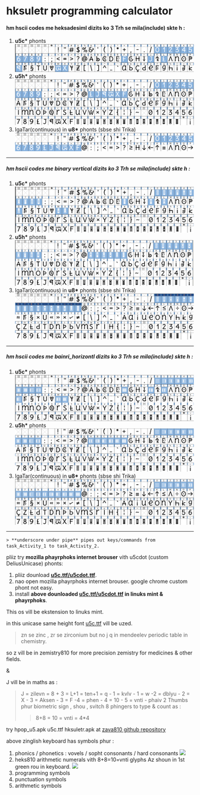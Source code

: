 # hksuletr programming calculator

#### hm hscii codes me **heksadesiml dizits** ko 3 Trh se mila(include) skte h :
1. **u5c\*** phonts
![](../imez/phont_charts/heks_in_u5c.png)
1. **u5h\*** phonts
![](../imez/phont_charts/heks_in_u5h.png)
1. lgaTar(continuous) in **u8\*** phonts (sbse shi Trika)
![](../imez/phont_charts/heks_in_u8.png)
<hr/>

##### hm hscii codes me **binary vertical dizits** ko 3 Trh se mila(include) skte h :
1. **u5c\*** phonts
![](../imez/phont_charts/vrktikl_bainri_in_u5c2.png)
1. **u5h\*** phonts
![](../imez/phont_charts/vrtikl_bainri_in_u5h2.png)
1. lgaTar(continuous) in **u8\*** phonts (sbse shi Trika)
![](../imez/phont_charts/vrtikl_bainri_in_u8.png)
<hr/>

##### hm hscii codes me **bainri_horizontl dizits** ko 3 Trh se mila(include) skte h :
1. **u5c\*** phonts
![](../imez/phont_charts/horizontl_bainri_in_u5c.png)
1. **u5h\*** phonts
![](../imez/phont_charts/horizontl_bainri_in_u5h2.png)
1. lgaTar(continuous) in **u8\*** phonts (sbse shi Trika)
![](../imez/phont_charts/horizontl_bainri_in_u82.png)
<hr/>

```
> **underscore under pipe** pipes out keys/commands from task_Activity_1 to task_Activity_2.
```
pliiz try **mozilla phayrphoks internet brouser** vith u5cdot (custom DeliusUnicase) phonts:

1. pliiz dounload **[u5c.ttf/u5cdot.ttf][2]**.
1. nao open mozilla phayrphoks internet brouser. google chrome custom phont not easy.
3. install  **above dounloaded [u5c.ttf/u5cdot.ttf][3] in linuks mint & phayrphoks**.

This os vill be ekstension to linuks mint.

in this unicase same height font [u5c.ttf][2] vill be uzed.

> zn se zinc , zr se zirconium but no j q in mendeelev periodic table in chemistry.

so z vill be in zemistry810 for more precision zemistry for medicines & other fields.

&

J vill be in maths as :

> J = zilevn = 8 + 3 = L+1 = ten+1 = q - 1 = kvlv - 1 = w -2 = dblyu - 2 = X - 3 = Aksen - 3 = F -4 = phen - 4 = 10 - 5 = vnti - phaiv
> 2 Thumbs phur biometric sign , shou , svitch
> 8 phingers to type & count as :
>> 8+8 = 10 = vnti = 4*4

try hpop_u5.apk u5c.ttf hksuletr.apk at [zava810 github repository][zava810]

above zinglish keyboard has symbols phur :

1. phonics / phonetics : vovels / sopht consonants / hard consonants
![][i1]
2. heks810 arithmetic numerals vith 8+8=10=vnti glyphs Az shoun in 1st green rou in keyboard.
![][i3]
3. programming symbols
4. punctuation symbols
5. arithmetic symbols


[zava810]: http://github.com/zava810/zava810
[2]: https://github.com/Font77/unicase_phonts/blob/master/yunikes/u5cdot.ttf
[3]: https://github.com/Font77/unicase_phonts/blob/master/hao_tu_install.md

[i1]: imez/zpg_png/phoniks.png
[i2]: imez/zpg_png/kibord.ascii810.jpg
[i3]: imez/zpg_png/h40kaunt.jpg
[el1]: https://www.fontsquirrel.com/fonts/delius-unicase
